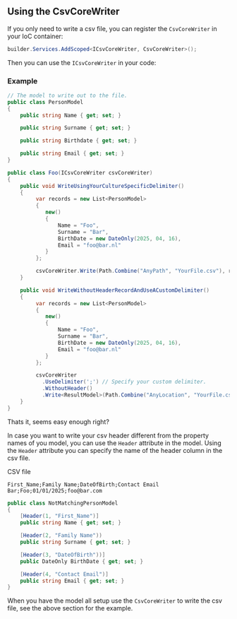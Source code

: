 ## Using the CsvCoreWriter
If you only need to write a csv file, you can register the `CsvCoreWriter` in your IoC container:

```csharp
builder.Services.AddScoped<ICsvCoreWriter, CsvCoreWriter>();
```

Then you can use the `ICsvCoreWriter` in your code:

### Example

```csharp
// The model to write out to the file.
public class PersonModel
{
    public string Name { get; set; }

    public string Surname { get; set; }

    public string Birthdate { get; set; }

    public string Email { get; set; }
}
```

```csharp
public class Foo(ICsvCoreWriter csvCoreWriter)
{
    public void WriteUsingYourCultureSpecificDelimiter()
    {
         var records = new List<PersonModel>
         {
            new()
            {
                Name = "Foo",
                Surname = "Bar",
                BirthDate = new DateOnly(2025, 04, 16),
                Email = "foo@bar.nl"
            }
         };

         csvCoreWriter.Write(Path.Combine("AnyPath", "YourFile.csv"), records);
    }

    public void WriteWithoutHeaderRecordAndUseACustomDelimiter()
    {
         var records = new List<PersonModel>
         {
            new()
            {
                Name = "Foo",
                Surname = "Bar",
                BirthDate = new DateOnly(2025, 04, 16),
                Email = "foo@bar.nl"
            }
         };

         csvCoreWriter
           .UseDelimiter(';') // Specify your custom delimiter.
           .WithoutHeader()
           .Write<ResultModel>(Path.Combine("AnyLocation", "YourFile.csv"), records);
    }
}
```

Thats it, seems easy enough right?

In case you want to write your csv header different from the property names of you model, you can use the `Header` attribute in the model.
Using the `Header` attribute you can specify the name of the header column in the csv file.

CSV file
```text
First_Name;Family Name;DateOfBirth;Contact Email
Bar;Foo;01/01/2025;foo@bar.com
```

```csharp
public class NotMatchingPersonModel
{
    [Header(1, "First_Name")]
    public string Name { get; set; }

    [Header(2, "Family Name"))
    public string Surname { get; set; }

    [Header(3, "DateOfBirth"))]
    public DateOnly BirthDate { get; set; }

    [Header(4, "Contact Email")]
    public string Email { get; set; }
}
```

When you have the model all setup use the `CsvCoreWriter` to write the csv file, see the above section for the example.
